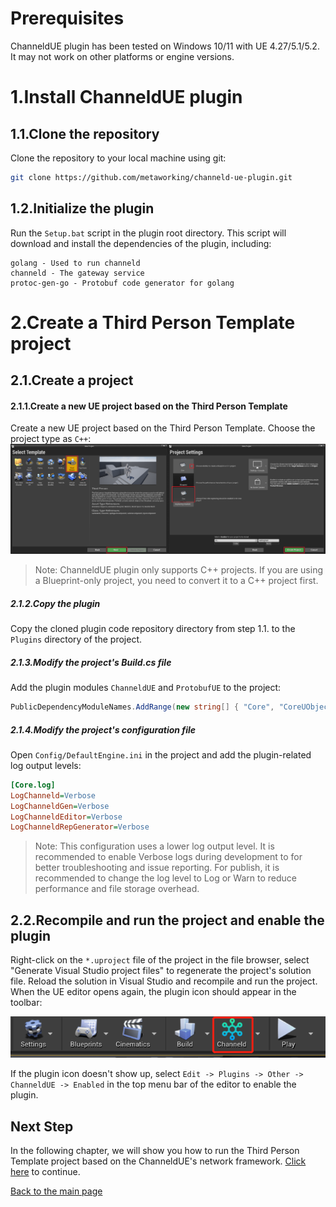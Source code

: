# Prerequisites
ChanneldUE plugin has been tested on Windows 10/11 with UE 4.27/5.1/5.2. It may not work on other platforms or engine versions.

# 1.Install ChanneldUE plugin
## 1.1.Clone the repository
Clone the repository to your local machine using git:
```bash
git clone https://github.com/metaworking/channeld-ue-plugin.git
```

## 1.2.Initialize the plugin
Run the `Setup.bat` script in the plugin root directory. This script will download and install the dependencies of the plugin, including:
```
golang - Used to run channeld
channeld - The gateway service
protoc-gen-go - Protobuf code generator for golang
```

# 2.Create a Third Person Template project
## 2.1.Create a project
#### 2.1.1.Create a new UE project based on the Third Person Template
Create a new UE project based on the Third Person Template. Choose the project type as `C++`:
![](images/create_project.png)

>Note: ChanneldUE plugin only supports C++ projects. If you are using a Blueprint-only project, you need to convert it to a C++ project first.

##### 2.1.2.Copy the plugin
Copy the cloned plugin code repository directory from step 1.1. to the `Plugins` directory of the project.

##### 2.1.3.Modify the project's Build.cs file
Add the plugin modules `ChanneldUE` and `ProtobufUE` to the project:
```csharp
PublicDependencyModuleNames.AddRange(new string[] { "Core", "CoreUObject", "Engine", "InputCore", "ChanneldUE", "ProtobufUE" });
```

##### 2.1.4.Modify the project's configuration file
Open `Config/DefaultEngine.ini` in the project and add the plugin-related log output levels:
```ini
[Core.log]
LogChanneld=Verbose
LogChanneldGen=Verbose
LogChanneldEditor=Verbose
LogChanneldRepGenerator=Verbose
```

>Note: This configuration uses a lower log output level. It is recommended to enable Verbose logs during development to for better troubleshooting and issue reporting. For publish, it is recommended to change the log level to Log or Warn to reduce performance and file storage overhead.

## 2.2.Recompile and run the project and enable the plugin
Right-click on the `*.uproject` file of the project in the file browser, select "Generate Visual Studio project files" to regenerate the project's solution file.
Reload the solution in Visual Studio and recompile and run the project. When the UE editor opens again, the plugin icon should appear in the toolbar:

![](images/toolbar_channeld.png)

If the plugin icon doesn't show up, select `Edit -> Plugins -> Other -> ChanneldUE -> Enabled` in the top menu bar of the editor to enable the plugin.

## Next Step
In the following chapter, we will show you how to run the Third Person Template project based on the ChanneldUE's network framework. [Click here](third-person-template.md) to continue.

[Back to the main page](README.md)
